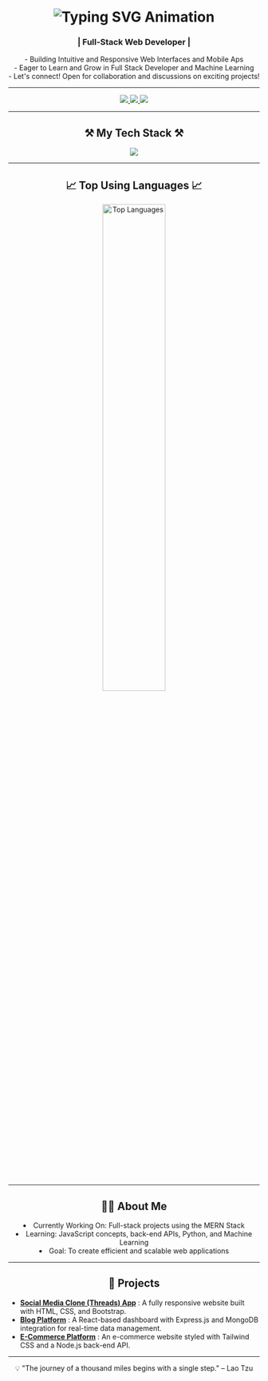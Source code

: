<h1 align="center">
    <img src="https://readme-typing-svg.herokuapp.com/?font=Righteous&size=35&center=true&vCenter=true&width=500&height=70&duration=4000&lines=Full+Stack+Developer+💻;+I'm+Sarvdx!" alt="Typing SVG Animation" />
</h1>

<h3 align="center">| Full-Stack Web Developer |</h3>

<div align="center">
     - Building Intuitive and Responsive Web Interfaces and Mobile Aps<br>
     - Eager to Learn and Grow in Full Stack Developer and Machine Learning<br>
     - Let's connect! Open for collaboration and discussions on exciting projects!<br>
</div>

---

<div align="center"> 
  <a href="https://www.linkedin.com/in/azwa-luwu/" target="_blank">
    <img src="https://img.shields.io/badge/-Connect%20on%20LinkedIn-0A66C2?style=for-the-badge&logo=linkedin&logoColor=white" />
  </a>
  <a href="https://www.instagram.com/sarvdx780/" target="_blank">
    <img src="https://img.shields.io/badge/-Follow%20on%20Instagram-E4405F?style=for-the-badge&logo=instagram&logoColor=white" /> 
  </a>
  <a href="mailto:azwaluwu472@gmail.com" target="_blank">
    <img src="https://img.shields.io/badge/-Email%20Me-D14836?style=for-the-badge&logo=gmail&logoColor=white" /> 
  </a>
</div>

---

<h2 align="center">⚒️ My Tech Stack ⚒️</h2>
<div align="center">
    <img src="https://skillicons.dev/icons?i=html,css,tailwind,javascript,typescript,mongodb,express,react,nodejs,nextjs,python,git,vscode" />
</div>

---

<h2 align="center">📈 Top Using Languages 📈</h2>
<div align="center">
  <img src="https://github-readme-stats.vercel.app/api/top-langs/?username=sarvdx&layout=compact&theme=radical" alt="Top Languages" width="50%"/>
</div>

---

<h2 align="center">👨‍💻 About Me</h2>
<div align="center">
    <li>Currently Working On: Full-stack projects using the MERN Stack</li>
    <li>Learning: JavaScript concepts, back-end APIs, Python, and Machine Learning</li>
    <li>Goal: To create efficient and scalable web applications</li>
</div>

---

<h2 align="center">🚀 Projects</h2>
<ul>
  <li><strong><a href="https://github.com/username/project1">Social Media Clone (Threads) App</a></strong> : A fully responsive website built with HTML, CSS, and Bootstrap.</li>
  <li><strong><a href="https://github.com/username/project2">Blog Platform</a></strong>                    : A React-based dashboard with Express.js and MongoDB integration for real-time data management.</li>
  <li><strong><a href="https://github.com/username/project3">E-Commerce Platform</a></strong>              : An e-commerce website styled with Tailwind CSS and a Node.js back-end API.</li>
</ul>

---

<p align="center">
  💡 "The journey of a thousand miles begins with a single step." – Lao Tzu
</p>
